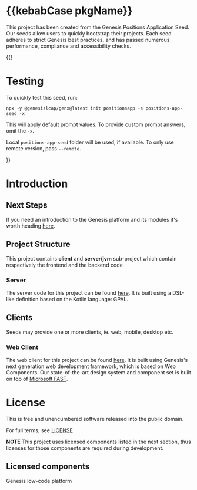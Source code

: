 # {{kebabCase pkgName}}

This project has been created from the Genesis Positions Application Seed. Our seeds allow users to quickly bootstrap
their projects. Each seed adheres to strict Genesis best practices, and has passed numerous performance, compliance and
accessibility checks. 

{{!

# Testing

To quickly test this seed, run:

```
npx -y @genesislcap/genx@latest init positionsapp -s positions-app-seed -x
```

This will apply default prompt values. To provide custom prompt answers, omit the `-x`.

Local `positions-app-seed` folder will be used, if available. To only use remote version, pass `--remote`.

}}

# Introduction

## Next Steps

If you need an introduction to the Genesis platform and its modules it's worth heading [here](https://learn.genesis.global/docs/getting-started/quick-start/).

## Project Structure

This project contains **client** and **server/jvm** sub-project which contain respectively the frontend and the backend code

### Server

The server code for this project can be found [here](./server/jvm/server/README.md).
It is built using a DSL-like definition based on the Kotlin language: GPAL.

## Clients

Seeds may provide one or more clients, ie. web, mobile, desktop etc.

### Web Client

The web client for this project can be found [here](./client/web/README.md). It is built using Genesis's next
generation web development framework, which is based on Web Components. Our state-of-the-art design system and component
set is built on top of [Microsoft FAST](https://www.fast.design/docs/introduction/).

# License

This is free and unencumbered software released into the public domain.

For full terms, see [LICENSE](./LICENSE)

**NOTE** This project uses licensed components listed in the next section, thus licenses for those components are required during development.

## Licensed components
Genesis low-code platform